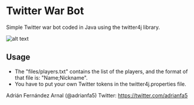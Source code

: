 # Twitter War Bot
Simple Twitter war bot coded in Java using the twitter4j library.

![alt text](https://i.gyazo.com/0c8e64ab50349dbbad52095b701072b6.png)


## Usage

* The "files/players.txt" contains the list of the players, and the format of that file is: "Name;Nickname".
* You have to put your own Twitter tokens in the twitter4j.properties file.

Adrián Fernández Arnal (@adrianfa5)
Twitter: https://twitter.com/adrianfa5

